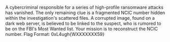 A cybercriminal responsible for a series of high-profile ransomware attacks has vanished. The only remaining clue is a fragmented NCIC number hidden within the investigation's scattered files. A corrupted image, found on a dark web server, is believed to be linked to the suspect, who is rumored to be on the FBI's Most Wanted list. Your mission is to reconstruct the NCIC number. Flag Format: 0xL4ugh{WXXXXXXX59}
